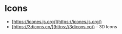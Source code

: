# Icons

- [https://icones.js.org/](https://icones.js.org/)
- [https://3dicons.co/](https://3dicons.co/) - 3D Icons
